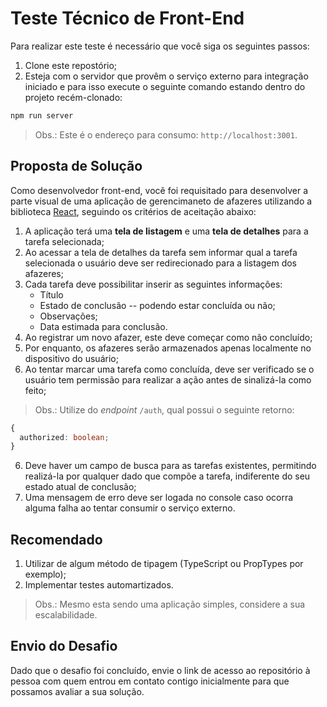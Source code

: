 # Teste Técnico de Front-End

Para realizar este teste é necessário que você siga os seguintes passos:

1. Clone este repostório;
2. Esteja com o servidor que provêm o serviço externo para integração iniciado e para isso execute o seguinte comando estando dentro do projeto recém-clonado:

```bash
npm run server
```

> Obs.: Este é o endereço para consumo: `http://localhost:3001`.

## Proposta de Solução

Como desenvolvedor front-end, você foi requisitado para desenvolver a parte visual de uma aplicação de gerencimaneto de afazeres utilizando a biblioteca [React](https://react.dev), seguindo os critérios de aceitação abaixo:

1. A aplicação terá uma **tela de listagem** e uma **tela de detalhes** para a tarefa selecionada;
2. Ao acessar a tela de detalhes da tarefa sem informar qual a tarefa selecionada o usuário deve ser redirecionado para a listagem dos afazeres;
3. Cada tarefa deve possibilitar inserir as seguintes informações:
   - Título
   - Estado de conclusão -- podendo estar concluída ou não;
   - Observações;
   - Data estimada para conclusão.
4. Ao registrar um novo afazer, este deve começar como não concluído;
5. Por enquanto, os afazeres serão armazenados apenas localmente no dispositivo do usuário;
6. Ao tentar marcar uma tarefa como concluída, deve ser verificado se o usuário tem permissão para realizar a ação antes de sinalizá-la como feito;

> Obs.: Utilize do _endpoint_ `/auth`, qual possui o seguinte retorno:

```ts
{
  authorized: boolean;
}
```

6. Deve haver um campo de busca para as tarefas existentes, permitindo realizá-la por qualquer dado que compõe a tarefa, indiferente do seu estado atual de conclusão;
7. Uma mensagem de erro deve ser logada no console caso ocorra alguma falha ao tentar consumir o serviço externo.

## Recomendado

1. Utilizar de algum método de tipagem (TypeScript ou PropTypes por exemplo);
2. Implementar testes automartizados.

> Obs.: Mesmo esta sendo uma aplicação simples, considere a sua escalabilidade.

## Envio do Desafio

Dado que o desafio foi concluído, envie o link de acesso ao repositório à pessoa com quem entrou em contato contigo inicialmente para que possamos avaliar a sua solução.
